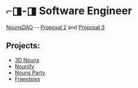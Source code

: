 # ⌐◨-◨ Software Engineer

[NounsDAO](https://github.com/nounsDAO) -- [Proposal 2](https://nouns.wtf/vote/2) and [Proposal 3](https://nouns.wtf/vote/3)

## Projects:
- [3D Nouns](https://3dnouns.com)
- [Nounify](https://nounify.wtf/)
- [Nouns Party](https://nouns.party/)
- [Friendsies](https://friendsies.io/builder)
